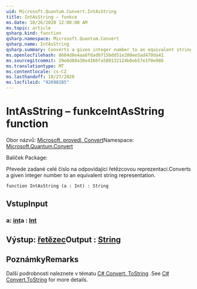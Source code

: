 ```yaml
---
uid: Microsoft.Quantum.Convert.IntAsString
title: IntAsString – funkce
ms.date: 10/26/2020 12:00:00 AM
ms.topic: article
qsharp.kind: function
qsharp.namespace: Microsoft.Quantum.Convert
qsharp.name: IntAsString
qsharp.summary: Converts a given integer number to an equivalent string representation.
ms.openlocfilehash: 8604d8e4aa8fdad0715bdd51e200ee5ad470da41
ms.sourcegitcommit: 29e0d88a30e4166fa580132124b0eb57e1f0e986
ms.translationtype: MT
ms.contentlocale: cs-CZ
ms.lasthandoff: 10/27/2020
ms.locfileid: "92698285"
---
```

# <a name="intasstring-function"></a><span data-ttu-id="23b3f-102">IntAsString – funkce</span><span class="sxs-lookup"><span data-stu-id="23b3f-102">IntAsString function</span></span>

<span data-ttu-id="23b3f-103">Obor názvů: [Microsoft. provedl. Convert](xref:Microsoft.Quantum.Convert)</span><span class="sxs-lookup"><span data-stu-id="23b3f-103">Namespace: [Microsoft.Quantum.Convert](xref:Microsoft.Quantum.Convert)</span></span>

<span data-ttu-id="23b3f-104">Balíček [](https://nuget.org/packages/)</span><span class="sxs-lookup"><span data-stu-id="23b3f-104">Package: [](https://nuget.org/packages/)</span></span>


<span data-ttu-id="23b3f-105">Převede zadané celé číslo na odpovídající řetězcovou reprezentaci.</span><span class="sxs-lookup"><span data-stu-id="23b3f-105">Converts a given integer number to an equivalent string representation.</span></span>

```qsharp
function IntAsString (a : Int) : String
```


## <a name="input"></a><span data-ttu-id="23b3f-106">Vstup</span><span class="sxs-lookup"><span data-stu-id="23b3f-106">Input</span></span>

### <a name="a--int"></a><span data-ttu-id="23b3f-107">a: [int](xref:microsoft.quantum.lang-ref.int)</span><span class="sxs-lookup"><span data-stu-id="23b3f-107">a : [Int](xref:microsoft.quantum.lang-ref.int)</span></span>





## <a name="output--string"></a><span data-ttu-id="23b3f-108">Výstup: [řetězec](xref:microsoft.quantum.lang-ref.string)</span><span class="sxs-lookup"><span data-stu-id="23b3f-108">Output : [String](xref:microsoft.quantum.lang-ref.string)</span></span>



## <a name="remarks"></a><span data-ttu-id="23b3f-109">Poznámky</span><span class="sxs-lookup"><span data-stu-id="23b3f-109">Remarks</span></span>

<span data-ttu-id="23b3f-110">Další podrobnosti naleznete v tématu [C# Convert. ToString](https://docs.microsoft.com/dotnet/api/system.convert.tostring?view=netframework-4.7.1#System_Convert_ToString_System_Int64_) .</span><span class="sxs-lookup"><span data-stu-id="23b3f-110">See [C# Convert.ToString](https://docs.microsoft.com/dotnet/api/system.convert.tostring?view=netframework-4.7.1#System_Convert_ToString_System_Int64_) for more details.</span></span>